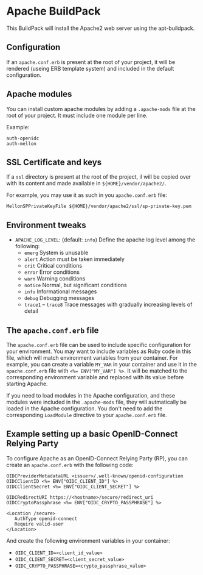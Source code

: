 # Apache BuildPack
This BuildPack will install the Apache2 web server using the apt-buildpack.

## Configuration

If an `apache.conf.erb` is present at the root of your project, it will be
rendered (useing ERB template system) and included in the default
configuration.

## Apache modules

You can install custom apache modules by adding a `.apache-mods` file at the root
of your project. It must include one module per line.

Example:

```
auth-openidc
auth-mellon
```

## SSL Certificate and keys

If a `ssl` directory is present at the root of the project, il will be copied over with 
its content and made available in `${HOME}/vendor/apache2/`.

For example, you may use it as such in you `apache.conf.erb` file:

```
MellonSPPrivateKeyFile ${HOME}/vendor/apache2/ssl/sp-private-key.pem
```

## Environment tweaks

* `APACHE_LOG_LEVEL`: (default: `info`) Define the apache log level among the following:
  * `emerg`	System is unusable
  * `alert`	Action must be taken immediately
  * `crit`	Critical conditions
  * `error`	Error conditions
  * `warn`	Warning conditions
  * `notice`	Normal, but significant conditions
  * `info`	Informational messages
  * `debug`	Debugging messages
  * `trace1` – `trace8` Trace messages with gradually increasing levels of detail

## The `apache.conf.erb` file

The `apache.conf.erb` file can be used to include specific configuration for your
environment. You may want to include variables as Ruby code in this file, which will
match environment variables from your container.
For example, you can create a variable `MY_VAR` in your container and use it in the
`apache.conf.erb` file with `<%= ENV["MY_VAR"] %>`. It will be matched to the corresponding 
environment variable and replaced with its value before starting Apache.

If you need to load modules in the Apache configuration, and these modules were included
in the `.apache-mods` file, they will autmatically be loaded in the Apache configuration.
You don't need to add the corresponding `LoadModule` directive to your `apache.conf.erb` 
file.

## Example setting up a basic OpenID-Connect Relying Party

To configure Apache as an OpenID-Connect Relying Party (RP), you can create an 
`apache.conf.erb` with the following code:

```
OIDCProviderMetadataURL <issuer>/.well-known/openid-configuration
OIDCClientID <%= ENV["OIDC_CLIENT_ID"] %>
OIDCClientSecret <%= ENV["OIDC_CLIENT_SECRET"] %>

OIDCRedirectURI https://<hostname>/secure/redirect_uri
OIDCCryptoPassphrase <%= ENV["OIDC_CRYPTO_PASSPHRASE"] %>

<Location /secure>
   AuthType openid-connect
   Require valid-user
</Location>
```
And create the following environment variables in your container:
* `OIDC_CLIENT_ID=<client_id_value>`
* `OIDC_CLIENT_SECRET=<client_secret_value>`
* `OIDC_CRYPTO_PASSPHRASE=<crypto_passphrase_value>`
